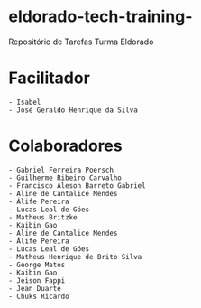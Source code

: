 # eldorado-tech-training-
Repositório de Tarefas Turma Eldorado
# Facilitador 
	- Isabel 
	- José Geraldo Henrique da Silva

# Colaboradores
	- Gabriel Ferreira Poersch
	- Guilherme Ribeiro Carvalho
	- Francisco Aleson Barreto Gabriel
	- Aline de Cantalice Mendes
	- Álife Pereira
	- Lucas Leal de Góes
	- Matheus Britzke
	- Kaibin Gao
	- Aline de Cantalice Mendes
	- Álife Pereira
	- Lucas Leal de Góes
	- Matheus Henrique de Brito Silva
	- George Matos
	- Kaibin Gao
	- Jeison Fappi
	- Jean Duarte
	- Chuks Ricardo